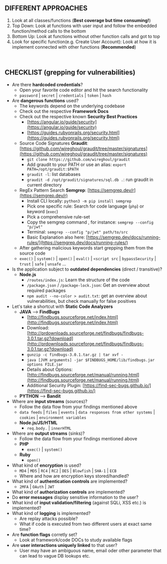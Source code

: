 ## DIFFERENT APPROACHES
1. Look at all classes/functions (**Best coverage but time consuming!**)
2. Top Down: Look at functions with user input and follow the embedded function/method calls to the bottom
3. Bottom Up: Look at functions without other function calls and got to top
4. Look for specific function(e.g. Create User Account): Look at how it is implement connected with other functions (**Recommended**)

<br />

## CHECKLIST (grepping for vulnerabilities)
- Are there **hardcoded credentials**? 
  - Open your favorite code editor and hit the search functionality
  - `password` | `secret` | `credentials` | `token` | `hash`  
- Are **dangerous functions** used?
  - The keywords depend on the underlying codebase
  - Check out the respective **Framework Docs**
  - Check out the respective known **Security Best Practices**
    - [https://angular.io/guide/security](https://angular.io/guide/security)
    - [https://guides.rubyonrails.org/security.html](https://guides.rubyonrails.org/security.html)
  - Source Code Signatures **Graudit**: [https://github.com/wireghoul/graudit/tree/master/signatures](https://github.com/wireghoul/graudit/tree/master/signatures)
    - `git clone https://github.com/wireghoul/graudit`
    - Add graudit to your PATH or use an alias: `export PATH=/opt/graudit:$PATH`
    - `graudit -l`: list databases
    - `graudit -d /opt/graudit/signatures/sql.db .`: run graudit in current directory
  - RegEx Pattern Search **Semgrep**: [https://semgrep.dev/r](https://semgrep.dev/r)
    - Install CLI locally: `python3 -m pip install semgrep`
    - Pick one specific rule: Search for code language (`php`) or keyword (`exec`)
    - Pick a comprehensive rule-set
    - Copy the semgrep command , for instance: `semgrep --config "p/jwt"`
    - Terminal: `semgrep --config "p/jwt" path/to/src`
    - Basic Explanation also here: [https://semgrep.dev/docs/running-rules/](https://semgrep.dev/docs/running-rules/)
  - After gathering malicious keywords start grepping them from the source code
  - `exec()` | `system()` | `open()` | `eval()` | `<script src` | `bypassSecurity` | `trust` | `safe` | `unsafe` ...
- Is the application subject to **outdated dependencies** (direct / transitive)? 
  - **Node.js**
    - `/routes/index.js`: Learn the structure of the code
    - `/package.json` / `/package-lock.json`: Get an overview about required packages
    - `npm audit --no-color > audit.txt`: get an overview about vulnerabilities, but check manually for false positives  
- Let's take a shortcut with **Static Code Analyzers**
    - **JAVA** --> **FindBugs**
      - [http://findbugs.sourceforge.net/index.html](http://findbugs.sourceforge.net/index.html)
      - Download: [http://prdownloads.sourceforge.net/findbugs/findbugs-3.0.1.tar.gz?download](http://prdownloads.sourceforge.net/findbugs/findbugs-3.0.1.tar.gz?download)
      - `gunzip -c findbugs-3.0.1.tar.gz | tar xvf -`
      - `java [JVM arguments] -jar $FINDBUGS_HOME/lib/findbugs.jar options FILE.jar`
      - Details about Options: [http://findbugs.sourceforge.net/manual/running.html](http://findbugs.sourceforge.net/manual/running.html)
      - Additional Security Plugin: [https://find-sec-bugs.github.io/](https://find-sec-bugs.github.io/)
    - **PYTHON** --> **Bandit**
- Where are **input streams** (sources)? 
  - Follow the data flow from your findings mentioned above
  - `data feeds` | `files` | `events` | `data responses from other systems` | `cookies` | `environment variables`
  - **Node.js/JS/HTML**
    - `req.body.` | `innerHTML`
- Where are **output streams** (sinks)? 
  - Follow the data flow from your findings mentioned above
  - **PHP**
    - `exec()` | `system()`
  - **Ruby**
    - `open()`
- What kind of **encryption** is used?
  - `MD4` | `MD5` | `RC4` | `RC2` | `DES` | `Blowfish` | `SHA-1` | `ECB`
  - Where and how are encryption keys stored/handled?
- What kind of **authentication controls** are implemented?
  - `2MFA` | `OAuth` | `JWT`
- What kind of **authorization controls** are implemented?
- Do **error messages** display sensitive information to the user?
- What kind of **input validation/filtering** (against SQLi, XSS etc.) is implemented? 
- What kind of **logging** is implemented?
  - Are replay attacks possible?
  - What if code is executed from two different users at exact same time?
- Are **function flags** corretly set?
  - Look at framework/code DOCs to study available flags
- Are **user interactions uniquely linked** to that user?
  - User may have an ambiguous name, email oder other parameter that can lead to vague DB lookups etc. 
